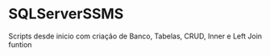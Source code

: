 # SQLServerSSMS
 Scripts desde inicio com criação de Banco, Tabelas, CRUD, Inner e Left Join funtion
